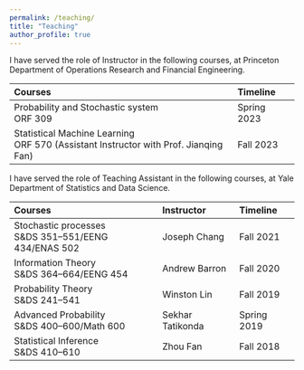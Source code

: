 ```yaml
---
permalink: /teaching/
title: "Teaching"
author_profile: true
---
```


I have served the role of Instructor in the following courses, at Princeton Department of Operations Research and Financial Engineering.

| Courses                         |    Timeline  |
|:--------------------------------|:-------------|
| Probability and Stochastic system <br>  ORF 309|    Spring 2023 |
|Statistical Machine Learning <br> ORF 570 (Assistant Instructor with Prof. Jianqing Fan)|  Fall 2023 |

I have served the role of Teaching Assistant in the following courses, at Yale Department of Statistics and Data Science.

| Courses                         |      Instructor      |    Timeline  |
|:--------------------------------|:---------------------|:-------------|
| Stochastic processes <br>  S&DS 351–551/EENG 434/ENAS 502 | Joseph Chang   |    Fall 2021 |
|Information Theory <br> S&DS 364–664/EENG 454 | Andrew Barron |  Fall 2020 |
| Probability Theory <br> S&DS 241–541 | Winston Lin | Fall 2019 |
|Advanced Probability <br> S&DS 400–600/Math 600 | Sekhar Tatikonda |  Spring 2019 |
| Statistical Inference <br> S&DS 410–610 | Zhou Fan |Fall 2018 |


